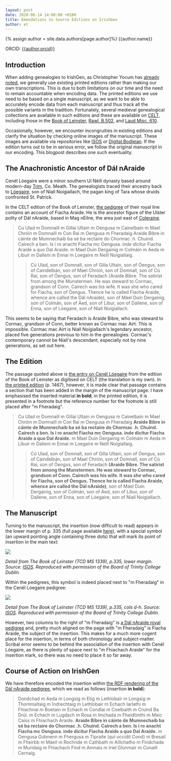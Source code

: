 ```yaml
---
layout: post
date: 2020-06-14 14:00:00 +0100
title: Emendations to Source Editions on IrishGen
author: et
---
```


{% assign author = site.data.authors[page.author]%}
{{author.name}}

ORCID: <a href="https://orcid.org/{{ author.orcid }}" title="{{author.name}}">{{author.orcid}}</a>

## Introduction
When adding genealogies to IrishGen, as Christopher Yocum has [already noted](https://cyocum.github.io/2020/06/07/Human-Curation-and-Digital-Datasets.html), we generally use existing printed editions rather than making our own transcriptions. This is due to both limitations on our time and the need to remain accountable when encoding data. The printed editions we use need to be based on a single manuscript, as we want to be able to accurately encode data from each manuscript and thus track all the possible variants in the tradition. Fortunately, several medieval genealogical collections are available in such editions and these are available on [CELT](https://celt.ucc.ie/), including those in the [Book of Leinster](https://celt.ucc.ie//published/G800011F/index.html), [Rawl. B.502](https://celt.ucc.ie//published/G105003/index.html), and [Laud Misc. 610](https://celt.ucc.ie//published/G105005/index.html).

Occasionally, however, we encounter incongruities in existing editions and clarify the situation by checking online images of the manuscript. These images are available via repositories like [ISOS](https://www.isos.dias.ie) or [Digital.Bodleian](https://digital.bodleian.ox.ac.uk/). If the edition turns out to be in serious error, we follow the original manuscript in our encoding. This blogpost describes one such eventuality.

## The Anachronistic Ancestor of Dál nAraide
Cenél Lóegaire were a minor southern Uí Néill dynasty based around modern-day [Trim](https://www.logainm.ie/1416699.aspx ), Co. Meath. The genealogists traced their ancestry back to [Lóegaire](https://doi.org/10.1093/ref:odnb/15872), son of Níall Noígiallach, the pagan king of Tara whose druids confronted St. Patrick.

In the CELT edition of the Book of Leinster, [the pedigree](https://celt.ucc.ie//published/G800011F/index.html) of their royal line contains an account of Fiacha Araide. He is the ancestor figure of the Ulster polity of Dál nAraide, based in Mag nEilne, the area just east of [Coleraine](https://www.logainm.ie/1416661.aspx).

> Cu Ulad m Domnaill m Gillai Ultain m Oengusa m Cainelbain m Mael Chróin m Domnaill m Con Rai m Oengusa m Fheradaig Araide Bibre in cáinte de Mumnechaib ba sé ba rectaire do Chormac .h. Chuind. Cairech a ben. Is i ro anacht Fiacha mc Oengusa. inde dicitur Fiacha Araide a quo Dal Araide. m Mael Duin Dergainig m Colmáin m Aeda m Libuir m Dalleni m Ennai m Loegaire m Neill Noigiallaig.
> > Cú Ulad, son of Domnall, son of Gilla Ultain, son of Óengus, son of Caindelbán, son of Mael Chróin, son of Domnall, son of Cú Rai, son of Óengus, son of Feradach (Araide Bibre. The satirist from among the Munstermen. He was steward to Cormac, grandson of Conn. Cairech was his wife. It was she who cared for Fiacha, son of Óengus. Thence he is called Fiacha Araide, whence are called the Dál nAraide), son of Máel Duin Dergainig, son of Colmán, son of Áed, son of Libur, son of Dallene, son of Enna, son of Lóegaire, son of Níall Noígiallach.

This seems to be saying that Feradach is Araide Bibre, who was steward to Cormac, grandson of Conn, better known as Cormac mac Airt. This is impossible. Cormac mac Airt is Níall Noígiallach's legendary ancestor, placed five generations previous to him in the genealogies. Cormac's contemporary cannot be Níall's descendant, especially not by nine generations, as set out here.

## The Edition
The passage quoted above is [the entry on Cenél Lóegaire](https://celt.ucc.ie//published/G800011F/index.html) from the edition of the Book of Leinster as digitised on CELT (the translation is my own). In [the printed edition](https://www.vanhamel.nl/codecs/Best,_et_al._1954-1983) (p. 1467), however, it is made clear that passage contains a section that has been added in the margin of the manuscript page. I have emphasised the inserted material **in bold**; in the printed edition, it is presented in a footnote but the reference number for the footnote is still placed after "m Fheradaig".

> Cu Ulad m Domnaill m Gillai Ultain m Oengusa m Cainelbain m Mael Chróin m Domnaill m Con Rai m Oengusa m Fheradaig **Araide Bibre in cáinte de Mumnechaib ba sé ba rectaire do Chormac .h. Chuind. Cairech a ben. Is i ro anacht Fiacha mc Oengusa. inde dicitur Fiacha Araide a quo Dal Araide.** m Mael Duin Dergainig m Colmáin m Aeda m Libuir m Dalleni m Ennai m Loegaire m Neill Noigiallaig.
> > Cú Ulad, son of Domnall, son of Gilla Ultain, son of Óengus, son of Caindelbán, son of Mael Chróin, son of Domnall, son of Cú Rai, son of Óengus, son of Feradach **(Araide Bibre. The satirist from among the Munstermen. He was steward to Cormac, grandson of Conn. Cairech was his wife. It was she who cared for Fiacha, son of Óengus. Thence he is called Fiacha Araide, whence are called the Dál nAraide)**, son of Máel Duin Dergainig, son of Colmán, son of Áed, son of Libur, son of Dallene, son of Enna, son of Lóegaire, son of Níall Noígiallach.

## The Manuscript
Turning to the manuscript, the insertion (now difficult to read) appears in the lower margin of p. 335 (full page available [here](https://www.isos.dias.ie/libraries/TCD/TCD_MS_1339/small_jpgs/335.jpg)), with a special symbol (an upward pointing angle containing three dots) that will mark its point of insertion in the main text:

<img src="{{site.baseurl}}/assets/images/post2_img1.jpg" />

*Detail from The Book of Leinster (TCD MS 1339), p.335, lower margin. Source: [ISOS](https://www.isos.dias.ie). Reproduced with permission of the Board of Trinity College Dublin.*

Within the pedigrees, this symbol is indeed placed next to "m Fheradaig" in the Cenél Lóegaire pedigree:

<img src="{{site.baseurl}}/assets/images/post2_img2.jpg" />

*Detail from The Book of Leinster (TCD MS 1339), p.335, cols d-h. Source: [ISOS](https://www.isos.dias.ie). Reproduced with permission of the Board of Trinity College Dublin.*

However, two columns to the right of "m Fheradaig" is [a Dál nAraide royal pedigree](https://celt.ucc.ie//published/G800011F/text063.html) and, pretty much aligned on the page with "m Fheradaig" is Fiacha Araide, the subject of the insertion. This makes for a much more cogent place for the insertion, in terms of both chronology and subject-matter. Scribal error seems to be behind the association of the insertion with Cenél Lóegaire, as there is plenty of space next to "m Fhiachach Araide" for the insertion mark, so there was no need to place it so far away.

## Course of Action on IrishGen

We have therefore encoded the insertion within [the RDF rendering of the Dál nAraide pedigree](https://github.com/cyocum/irish-gen/blob/master/LL/dail_araide.trig), which we read as follows (insertion **in bold**):

> Dondchad m Aeda m Longsig m Etig m Lethlobair m Longsig m Thommaltaig m Indrechtaig m Lethlobair m Echach Iarlathi m Fhiachnai m Boetain m Echach m Condlai m Coelbaith m Cruind Ba Drúi. m Echach m Lugdach m Rosa m Imchada m Fheidlimthi m Meic Caiss m Fhiachach Araide. **Araide Bibre in cáinte de Mumnechaib ba sé ba rectaire do Chormac .h. Chuind. Cairech a ben. Is i ro anacht Fiacha mc Oengusa. inde dicitur Fiacha Araide a quo Dal Araide.** m Oengusa Gobnenn m Fhergusa m Tipraite (qui occidit Cond) m Bresail m Fheirbb m Máeil m Rochride m Cathbath m Aillchatho m Findchada m Muridaig m Fhiachach Find m Amnais m Iriel Glúnmair m Conaill Cernaig.
